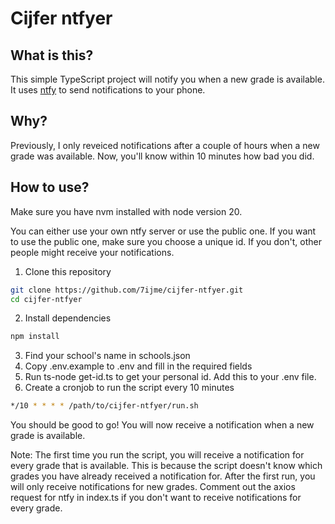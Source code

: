 # Cijfer ntfyer

## What is this?
This simple TypeScript project will notify you when a new grade is available. It
uses [ntfy](https://ntfy.sh) to send notifications to your phone.

## Why?
Previously, I only reveiced notifications after a couple of hours when a new grade was available. Now, you'll know within 10 minutes how bad you did.

## How to use?
Make sure you have nvm installed with node version 20.

You can either use your own ntfy server or use the public one. If you want to use the public one, make sure you choose a unique id. If you don't, other people might receive your notifications.

1. Clone this repository
```bash
git clone https://github.com/7ijme/cijfer-ntfyer.git
cd cijfer-ntfyer
```
2. Install dependencies
```bash
npm install
```
3. Find your school's name in schools.json
4. Copy .env.example to .env and fill in the required fields
5. Run ts-node get-id.ts to get your personal id. Add this to your .env file.
6. Create a cronjob to run the script every 10 minutes
```bash
*/10 * * * * /path/to/cijfer-ntfyer/run.sh
```

You should be good to go! You will now receive a notification when a new grade is available.

Note: The first time you run the script, you will receive a notification for every grade that is available. This is because the script doesn't know which grades you have already received a notification for. After the first run, you will only receive notifications for new grades. Comment out the axios request for ntfy in index.ts if you don't want to receive notifications for every grade.
